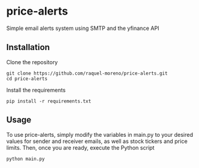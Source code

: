 # price-alerts
Simple email alerts system using SMTP and the yfinance API

## Installation
Clone the repository
```
git clone https://github.com/raquel-moreno/price-alerts.git
cd price-alerts
```
Install the requirements
```
pip install -r requirements.txt
```

## Usage
To use price-alerts, simply modify the variables in main.py to your desired values for sender and receiver emails, as well as stock tickers and price limits. 
Then, once you are ready, execute the Python script
```
python main.py
```
